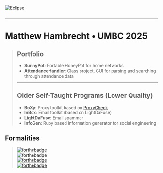 ```
```
![Eclipse](https://i.imgur.com/zHIJClh.gif)
```
```

---
# Matthew Hambrecht   •   UMBC 2025

> ## Portfolio
> - **SunnyPot**: Portable HoneyPot for home networks
> - **AttendanceHandler**: Class project, GUI for parsing and searching through attendance data
> ---
> ## Older Self-Taught Programs (Lower Quality)
> - **BoXy**: Proxy toolkit based on [ProxyCheck](http://www.corpit.ru/mjt/proxycheck)
> - **InBox**: Email toolkit (based on LightDaFuse)
> - **LightDaFuse**: Email spammer
> - **InfoGen**: Ruby based information generator for social engineering



## Formalities
> [![forthebadge](https://forthebadge.com/images/badges/powered-by-electricity.svg)](https://forthebadge.com)\
> [![forthebadge](https://forthebadge.com/images/badges/ages-18.svg)](https://forthebadge.com)\
> [![forthebadge](https://forthebadge.com/images/badges/it-works-why.svg)](https://forthebadge.com)\
> [![forthebadge](https://forthebadge.com/images/badges/works-on-my-machine.svg)](https://forthebadge.com)
